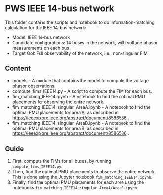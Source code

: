 # PWS IEEE 14-bus network

This folder contains the scripts and notebook to do information-matching calculation for
the IEEE 14-bus network:

* Model: IEEE 14-bus network
* Candidate configurations: 14 buses in the network, with voltage phasor measurements on
  each bus
* Target QoI: Full observability of the network, i.e., non-singular FIM


## Content

* models - A module that contains the model to compute the voltage phasor observations.
* compute_fims_IEEE14.py - A script to compute the FIM for each bus.
* fim_matching_IEEE14.ipynb - A notebook to find the optimal PMU placements for observing
  the entire network.
* fim_matching_IEEE14_singular_AreaA.ipynb - A notebook to find the optimal PMU placements
  for area A, as described in https://ieeexplore.ieee.org/abstract/document/8586586 .
* fim_matching_IEEE14_singular_AreaB.ipynb - A notebook to find the optimal PMU placements
  for area B, as described in https://ieeexplore.ieee.org/abstract/document/8586586 .


## Guide

1. First, compute the FIMs for all buses, by running `compute_fims_IEEE14.py`.
2. Then, find the optimal PMU placements to observe the entire network. This is done using
   the Jupyter notebook `fim_matching_IEEE14.ipynb`.
3. Finally, find the optimal PMU placements for each area using the notebooks
   `fim_matching_IEEE14_singular_AreaA/AreaB.ipynb`
